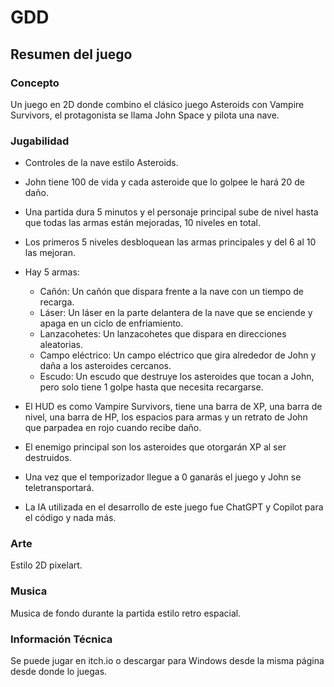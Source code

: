 # GDD

## Resumen del juego

### Concepto
Un juego en 2D donde combino el clásico juego Asteroids con Vampire Survivors, el protagonista se llama John Space y pilota una nave.

### Jugabilidad

- Controles de la nave estilo Asteroids.

- John tiene 100 de vida y cada asteroide que lo golpee le hará 20 de daño.
  
- Una partida dura 5 minutos y el personaje principal sube de nivel hasta que todas las armas están mejoradas, 10 niveles en total.
  
- Los primeros 5 niveles desbloquean las armas principales y del 6 al 10 las mejoran.
  
- Hay 5 armas: 
   - Cañón: Un cañón que dispara frente a la nave con un tiempo de recarga.
   - Láser: Un láser en la parte delantera de la nave que se enciende y apaga en un ciclo de enfriamiento.
   - Lanzacohetes: Un lanzacohetes que dispara en direcciones aleatorias.
   - Campo eléctrico: Un campo eléctrico que gira alrededor de John y daña a los asteroides cercanos.
   - Escudo: Un escudo que destruye los asteroides que tocan a John, pero solo tiene 1 golpe hasta que necesita recargarse.
     
- El HUD es como Vampire Survivors, tiene una barra de XP, una barra de nivel, una barra de HP, los espacios para armas y un retrato de John que parpadea en rojo cuando recibe daño.

- El enemigo principal son los asteroides que otorgarán XP al ser destruidos.

- Una vez que el temporizador llegue a 0 ganarás el juego y John se teletransportará.

- La IA utilizada en el desarrollo de este juego fue ChatGPT y Copilot para el código y nada más.

### Arte
Estilo 2D pixelart.

### Musica
Musica de fondo durante la partida estilo retro espacial.

### Información Técnica
Se puede jugar en itch.io o descargar para Windows desde la misma página desde donde lo juegas.
